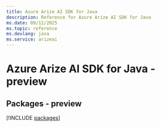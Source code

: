 ```yaml
---
title: Azure Arize AI SDK for Java
description: Reference for Azure Arize AI SDK for Java
ms.date: 09/12/2025
ms.topic: reference
ms.devlang: java
ms.service: arizeai
---
```

# Azure Arize AI SDK for Java - preview
## Packages - preview
[!INCLUDE [packages](arize-ai-index.md)]